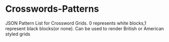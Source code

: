 # Crosswords-Patterns
JSON Pattern List for Crossword Grids. 0 represents white blocks,1 represent black blocks(or none). Can be used to render British or American styled grids
